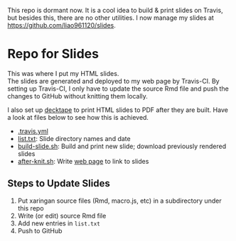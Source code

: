 This repo is dormant now. It is a cool idea to build & print slides on Travis, but besides this, there are no other utilities. I now manage my slides at https://github.com/liao961120/slides.


# Repo for Slides

This was where I put my HTML slides.  
The slides are generated and deployed to my web page by Travis-CI. 
By setting up Travis-CI, I only have to update the source Rmd file and push the changes to GitHub without knitting them locally.

I also set up [decktape](https://github.com/astefanutti/decktape) to print HTML slides to PDF after they are built. Have a look at files below to see how this is achieved.

- [.travis.yml](https://github.com/liao961120/slides/blob/master/.travis.yml)
- [list.txt](https://github.com/liao961120/slides/blob/master/list.txt): Slide directory names and date
- [build-slide.sh](https://github.com/liao961120/slides/blob/master/build-slide.sh): Build and print new slide; download previously rendered slides
- [after-knit.sh](https://github.com/liao961120/slides/blob/master/after-knit.sh): Write [web page](https://liao961120.github.io/slides) to link to slides

## Steps to Update Slides

1. Put xaringan source files (Rmd, macro.js, etc) in a subdirectory under this repo
1. Write (or edit) source Rmd file
1. Add new entries in `list.txt`
1. Push to GitHub
